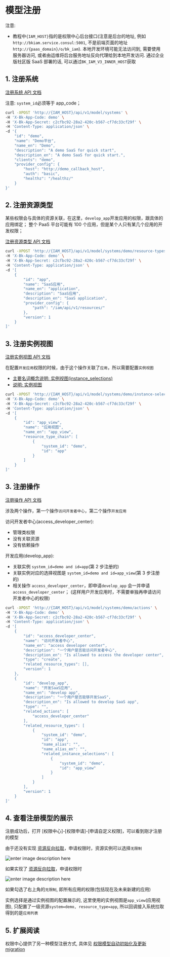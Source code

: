 # 模型注册

注意:

- 教程中`{IAM_HOST}`指的是权限中心后台接口(注意是后台的地址, 例如`http://bkiam.service.consul:5001`, 不是前端页面的地址`http://{paas_domain}/o/bk_iam`). 本地开发环境可能无法访问到, 需要使用服务器访问, 或者由运维将后台服务地址反向代理给到本地开发访问. 通过企业版社区版 SaaS 部署的话, 可以通过`BK_IAM_V3_INNER_HOST`获取

## 1. 注册系统

[注册系统 API 文档](../Reference/API/02-Model/10-System.md)

注意: `system_id`必须等于 app_code； 

```bash
curl -XPOST 'http://{IAM_HOST}/api/v1/model/systems' \
-H 'X-Bk-App-Code: demo' \
-H 'X-Bk-App-Secret: c2cfbc92-28a2-420c-b567-cf7dc33cf29f' \
-H 'Content-Type: application/json' \
-d '{
	"id": "demo",
	"name": "Demo平台",
	"name_en": "Demo",
	"description": "A demo SaaS for quick start",
	"description_en": "A demo SaaS for quick start.",
	"clients": "demo",
	"provider_config": {
		"host": "http://demo_callback_host",
		"auth": "basic",
		"healthz": "/healthz/"
	}
}'
```

## 2. 注册资源类型

某些权限会与具体的资源关联，在这里，`develop_app`开发应用的权限，跟具体的应用绑定； 整个 PaaS 平台可能有 100 个应用，但是某个人只有某几个应用的开发权限；

[注册资源类型 API 文档](../Reference/API/02-Model/11-ResourceType.md)

```bash
curl -XPOST 'http://{IAM_HOST}/api/v1/model/systems/demo/resource-types' \
-H 'X-Bk-App-Code: demo' \
-H 'X-Bk-App-Secret: c2cfbc92-28a2-420c-b567-cf7dc33cf29f' \
-H 'Content-Type: application/json' \
-d '[
    {
        "id": "app",
        "name": "SaaS应用",
        "name_en": "application",
        "description": "SaaS应用",
        "description_en": "SaaS application",
        "provider_config": {
            "path": "/iam/api/v1/resources/"
        },
        "version": 1
    }
]'
```

## 3. 注册实例视图

[注册实例视图 API 文档](../Reference/API/02-Model/12-InstanceSelection.md)

在配置`开发应用`权限的时候，由于这个操作关联了`应用`，所以需要配置`实例视图`

- [主要名词概念说明: 实例视图(instance_selections)](../Reference/API/02-Model/00-Concepts.md)
- [说明: 实例视图](../Explanation/01-instanceSelection.md)


```bash
curl -XPOST 'http://{IAM_HOST}/api/v1/model/systems/demo/instance-selections' \
-H 'X-Bk-App-Code: demo' \
-H 'X-Bk-App-Secret: c2cfbc92-28a2-420c-b567-cf7dc33cf29f' \
-H 'Content-Type: application/json' \
-d '[
    {
        "id": "app_view",
        "name": "应用视图",
        "name_en": "app_view",
        "resource_type_chain": [
            {
                "system_id": "demo",
                "id": "app"
            }
        ]
    }
]'
```

## 3. 注册操作

[注册操作 API 文档](../Reference/API/02-Model/13-Action.md)

涉及两个操作，第一个操作`访问开发者中心`，第二个操作`开发应用`

访问开发者中心(access_developer_center):
- 管理类权限
- 没有关联资源
- 没有依赖操作

开发应用(develop_app):
- 关联实例 `system_id=demo and id=app`(第 2 步注册的)
- 关联实例对应的选择视图是 `system_id=demo and id=app_view`(第 3 步注册的)
- 相关操作 `access_developer_center`，即申请`develop_app` 会一并申请 `access_developer_center`； (这样用户开发应用时，不需要单独再申请访问开发者中心的权限)


```bash
curl -XPOST 'http://{IAM_HOST}/api/v1/model/systems/demo/actions' \
-H 'X-Bk-App-Code: demo' \
-H 'X-Bk-App-Secret: c2cfbc92-28a2-420c-b567-cf7dc33cf29f' \
-H 'Content-Type: application/json' \
-d '[
    {
        "id": "access_developer_center",
        "name": "访问开发者中心",
        "name_en": "access developer center",
        "description": "一个用户是否能访问开发者中心",
        "description_en": "Is allowed to access the developer center",
        "type": "create",
        "related_resource_types": [],
        "version": 1
    },
    {
        "id": "develop_app",
        "name": "开发SaaS应用",
        "name_en": "develop app",
        "description": "一个用户是否能够开发SaaS",
        "description_en": "Is allowed to develop SaaS app",
        "type": "",
        "related_actions": [
            "access_developer_center"
        ],
        "related_resource_types": [
            {
                "system_id": "demo",
                "id": "app",
                "name_alias": "",
                "name_alias_en": "",
                "related_instance_selections": [
                    {
                        "system_id": "demo",
                        "id": "app_view"
                    }
                ]
            }
        ],
        "version": 1
    }
]'
```

## 4. 查看注册模型的展示

注册成功后，打开 [权限中心]-[权限申请]-[申请自定义权限]，可以看到刚才注册的模型

由于还没有实现 [资源反向拉取](../Reference/API/03-Callback/01-API.md)，申请权限时，资源实例可以选择`无限制`

![enter image description here](../assets/QuickStart/image_4.png)

如果实现了 [资源反向拉取](../Reference/API/03-Callback/01-API.md)，申请权限时

![enter image description here](../assets/QuickStart/image_7.jpg)

如果勾选了右上角的`无限制`, 即所有应用的权限(包括现在及未来新建的应用)

实例选择是通过实例视图的配置展示的, 这里使用的实例视图是`app_view`(应用视图), 只配置了一级资源`system=demo, resource_type=app`, 所以回调接入系统拉取得到的是`应用列表`

## 5. 扩展阅读

权限中心提供了另一种模型注册方式, 具体见 [权限模型自动初始化及更新 migration](../HowTo/Solutions/Migration.md)
